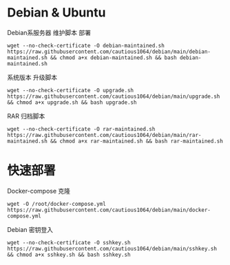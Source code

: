 # Debian & Ubuntu

Debian系服务器 维护脚本 部署
```
wget --no-check-certificate -O debian-maintained.sh https://raw.githubusercontent.com/cautious1064/debian/main/debian-maintained.sh && chmod a+x debian-maintained.sh && bash debian-maintained.sh
```

系统版本 升级脚本 
```
wget --no-check-certificate -O upgrade.sh https://raw.githubusercontent.com/cautious1064/debian/main/upgrade.sh && chmod a+x upgrade.sh && bash upgrade.sh
```

RAR 归档脚本 
```
wget --no-check-certificate -O rar-maintained.sh https://raw.githubusercontent.com/cautious1064/debian/main/rar-maintained.sh && chmod a+x rar-maintained.sh && bash rar-maintained.sh
```

# 快速部署 

Docker-compose 克隆
```
wget -O /root/docker-compose.yml https://raw.githubusercontent.com/cautious1064/debian/main/docker-compose.yml
```
Debian 密钥登入
```
wget --no-check-certificate -O sshkey.sh https://raw.githubusercontent.com/cautious1064/debian/main/sshkey.sh && chmod a+x sshkey.sh && bash sshkey.sh
```
